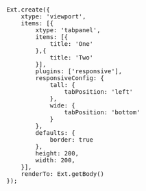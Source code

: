<pre class="runnable">
Ext.create({
    xtype: 'viewport',
    items: [{
        xtype: 'tabpanel',
        items: [{
            title: 'One'
        },{
            title: 'Two'
        }],
        plugins: ['responsive'],
        responsiveConfig: {
            tall: {
                tabPosition: 'left'
            },
            wide: {
                tabPosition: 'bottom'
            }
        },
        defaults: {
            border: true
        },
        height: 200,
        width: 200,
    }],
    renderTo: Ext.getBody()
});

</pre>
